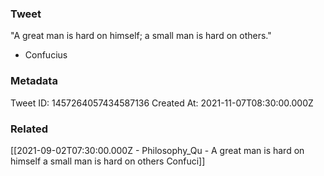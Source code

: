 ### Tweet
"A great man is hard on himself; a small man is hard on others." 

- Confucius

### Metadata
Tweet ID: 1457264057434587136
Created At: 2021-11-07T08:30:00.000Z

### Related
[[2021-09-02T07:30:00.000Z - Philosophy_Qu - A great man is hard on himself a small man is hard on others  Confuci]]

